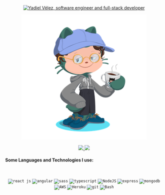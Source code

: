 <div align="center">
    <a href="[https://git.io/typing-svg"><img src="https://readme-typing-svg.herokuapp.com?color=1BAC00&center=true&vCenter=true&multiline=true&width=500&height=100&lines=My+name+is+Yadiel+V%C3%A9lez;I'm+a+software+engineer;focusing+on+full-stack+development" alt="Yadiel Vélez, software engineer and full-stack developer"></a>
</div>
<p align="center">
    <img src="https://github.com/hernan-yadiel/hernan-yadiel/blob/master/my-octocat-sm.png" alt="My octocat" />
</p>
<p align="center">
    <a href="https://www.linkedin.com/in/yadielvelez/">
        <img src="https://img.shields.io/badge/%20-Yadiel%20Vélez-black?color=14171A&labelColor=0e76a8&logo=linkedin&logoColor=ffffff" />
    </a>
    <a href="https://twitter.com/cyberlingvist">
        <img src="https://img.shields.io/badge/%20-@cyberlingvist-black?color=14171A&labelColor=00acee&logo=twitter&logoColor=ffffff">
    </a>
</p>

<h4><b>Some Languages and Technologies I use:</b></h4>
<br>
<p align="center">
  <code><img title="ReactJS" alt="react js" width="40px" src="https://cdn.jsdelivr.net/gh/devicons/devicon/icons/react/react-original.svg" /></code>
  <code><img title="Angular" alt="angular" width="40px" src="https://cdn.jsdelivr.net/gh/devicons/devicon/icons/angularjs/angularjs-original.svg" /></code>
  <code><img tittle="Sass" alt="sass" width="40px" src="https://cdn.jsdelivr.net/gh/devicons/devicon/icons/sass/sass-original.svg" /></code>
  <code><img title="TypeScript" alt="typescript" width="40px" src="https://cdn.jsdelivr.net/gh/devicons/devicon/icons/typescript/typescript-original.svg"/></code>
  <code><img title="NodeJS" alt="NodeJS" width="40px"src="https://cdn.jsdelivr.net/gh/devicons/devicon/icons/nodejs/nodejs-original-wordmark.svg" /></code>
  <code><img title="Express" alt="express" width="40px" src="https://cdn.jsdelivr.net/gh/devicons/devicon/icons/express/express-original-wordmark.svg" /></code>
  <code><img tittle="MongoDB" alt="mongodb" width="40px" src="https://cdn.jsdelivr.net/gh/devicons/devicon/icons/mongodb/mongodb-original-wordmark.svg" /></code>
  <code><img title="AWS" alt="AWS" width="40px" src="https://cdn.jsdelivr.net/gh/devicons/devicon/icons/amazonwebservices/amazonwebservices-original-wordmark.svg" /></code>
  <code><img title="Heroku" alt="Heroku" width="40px" src="https://cdn.jsdelivr.net/gh/devicons/devicon/icons/heroku/heroku-original-wordmark.svg" /></code>
  <code><img title="Git" alt="git" width="40px" src="https://cdn.jsdelivr.net/gh/devicons/devicon/icons/git/git-original.svg" /></code>
  <code><img title="Bash" alt="Bash" width="40px" src="https://cdn.jsdelivr.net/gh/devicons/devicon/icons/bash/bash-plain.svg" /></code>
</p>
